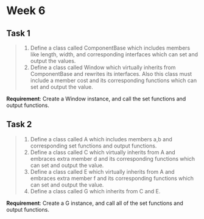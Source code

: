 # Week 6
## Task 1
> 1. Define a class called ComponentBase which includes members like length, width, and corresponding interfaces which can set and output the values.  
> 2. Define a class called Window which virtually inherits from ComponentBase and rewrites its interfaces. Also this class must include a member cost and its corresponding functions which can set and output the value.  
    
**Requirement**: Create a Window instance, and call the set functions and output functions.  
  
## Task 2
> 1. Define a class called A which includes members a,b and corresponding set functions and output functions.
> 2. Define a class called C which virtually inherits from A and embraces extra member d and its corresponding functions which can set and output the value.
> 3. Define a class called E which virtually inherits from A and embraces extra member f and its corresponding functions which can set and output the value.
> 4. Define a class called G which inherits from C and E.
  
**Requirement**: Create a G instance, and call all of the set functions and output functions.  